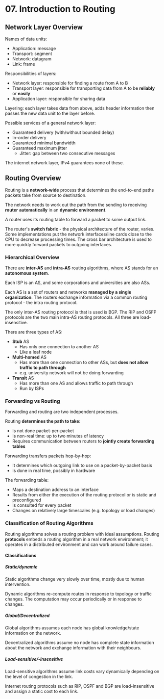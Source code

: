 # 07. Introduction to Routing

## Network Layer Overview

Names of data units:

- Application: message
- Transport: segment
- Network: datagram
- Link: frame

Responsibilities of layers:

- Network layer: responsible for finding a route from A to B
- Transport layer: responsible for transporting data from A to be **reliably** or **easily**
- Application layer: responsible for sharing data

Layering: each layer takes data from above, adds header information then passes the new data unit to the layer before.

Possible services of a general network layer:

- Guaranteed delivery (with/without bounded delay)
- In-order delivery
- Guaranteed minimal bandwidth
- Guaranteed maximum jitter
  - Jitter: gap between two consecutive messages

The internet network layer, IPv4 guarantees none of these.

## Routing Overview

Routing is a **network-wide** process that determines the end-to-end paths packets take from source to destination.

The network needs to work out the path from the sending to receiving **router** **automatically** in an **dynamic environment**.

A router uses its routing table to forward a packet to some output link.

The router's **switch fabric** - the physical architecture of the router, varies. Some implementations put the network interfaces/line cards close to the CPU to decrease processing times. The cross bar architecture is used to more quickly forward packets to outgoing interfaces.

### Hierarchical Overview

There are **inter-AS** and **intra-AS** routing algorithms, where AS stands for an **autonomous system**.

Each ISP is an AS, and some corporations and universities are also ASs.

Each AS is a set of routers and networks **managed by a single organization**. The routers exchange information via a common routing protocol - the intra routing protocol.

The only inter-AS routing protocol is that is used is BGP. The RIP and OSFP protocols are the two main intra-AS routing protocols. All three are load-insensitive.

There are three types of AS:

- **Stub** AS
  - Has only one connection to another AS
  - Like a leaf node
- **Multi-homed** AS
  - Has more than one connection to other ASs, but **does not allow traffic to path through**
  - e.g. university network will not be doing forwarding
- **Transit** AS
  - Has more than one AS and allows traffic to path through
  - Run by ISPs

### Forwarding vs Routing

Forwarding and routing are two independent processes.

Routing **determines the path to take**:

- Is not done packet-per-packet
- Is non-real time: up to two minutes of latency
- Requires communication between routers to **jointly create forwarding tables**

Forwarding transfers packets hop-by-hop:

- It determines which outgoing link to use on a packet-by-packet basis
- Is done in real time, possibly in hardware

The forwarding table:

- Maps a destination address to an interface
- Results from either the execution of the routing protocol or is static and preconfigured
- Is consulted for every packet
- Changes on relatively large timescales (e.g. topology or load changes)

### Classification of Routing Algorithms

Routing algorithms solves a routing problem with ideal assumptions. Routing **protocols** embeds a routing algorithm in a real network environment; it operates in a distributed environment and can work around failure cases.

#### Classifications

##### Static/dynamic

Static algorithms change very slowly over time, mostly due to human intervention.

Dynamic algorithms re-compute routes in response to topology or traffic changes. The computation may occur periodically or in response to changes.

##### Global/Decentralized

Global algorithms assumes each node has global knowledge/state information on the network.

Decentralized algorithms assume no node has complete state information about the network and exchange information with their neighbours.

##### Load-sensitive/-insensitive

Load-sensitive algorithms assume link costs vary dynamically depending on the level of congestion in the link.

Internet routing protocols such as RIP, OSPF and BGP are load-insensitive and assign a static cost to each link.

